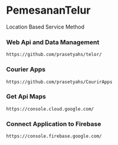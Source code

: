 # PemesananTelur
Location Based Service Method
### Web Api and Data Management
    https://github.com/prasetyahs/telor/
  
### Courier Apps
    https://github.com/prasetyahs/CourirApps
    
### Get Api Maps
    https://console.cloud.google.com/
    
### Connect Application to Firebase
    https://console.firebase.google.com/
